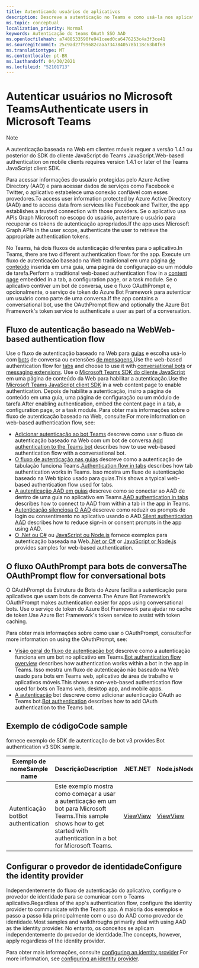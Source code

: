```yaml
---
title: Autenticando usuários de aplicativos
description: Descreve a autenticação no Teams e como usá-la nos aplicativos
ms.topic: conceptual
localization_priority: Normal
keywords: Autenticação do teams OAuth SSO AAD
ms.openlocfilehash: a7488533590fe941ceed0ca6476253c4a3f3ce41
ms.sourcegitcommit: 25c9ad27f99682caaa7347840578b118c63b8f69
ms.translationtype: MT
ms.contentlocale: pt-BR
ms.lasthandoff: 04/30/2021
ms.locfileid: "52101713"
---
```

# <a name="authenticate-users-in-microsoft-teams"></a><span data-ttu-id="1ea28-104">Autenticar usuários no Microsoft Teams</span><span class="sxs-lookup"><span data-stu-id="1ea28-104">Authenticate users in Microsoft Teams</span></span>

> [!Note]
> <span data-ttu-id="1ea28-105">A autenticação baseada na Web em clientes móveis requer a versão 1.4.1 ou posterior do SDK do cliente JavaScript do Teams JavaScript.</span><span class="sxs-lookup"><span data-stu-id="1ea28-105">Web-based authentication on mobile clients requires version 1.4.1 or later of the Teams JavaScript client SDK.</span></span>

<span data-ttu-id="1ea28-106">Para acessar informações do usuário protegidas pelo Azure Active Directory (AAD) e para acessar dados de serviços como Facebook e Twitter, o aplicativo estabelece uma conexão confiável com esses provedores.</span><span class="sxs-lookup"><span data-stu-id="1ea28-106">To access user information protected by Azure Active Directory (AAD) and to access data from services like Facebook and Twitter, the app establishes a trusted connection with those providers.</span></span> <span data-ttu-id="1ea28-107">Se o aplicativo usa APIs Graph Microsoft no escopo do usuário, autenture o usuário para recuperar os tokens de autenticação apropriados.</span><span class="sxs-lookup"><span data-stu-id="1ea28-107">If the app uses Microsoft Graph APIs in the user scope, authenticate the user to retrieve the appropriate authentication tokens.</span></span>

<span data-ttu-id="1ea28-108">No Teams, há dois fluxos de autenticação diferentes para o aplicativo.</span><span class="sxs-lookup"><span data-stu-id="1ea28-108">In Teams, there are two different authentication flows for the app.</span></span> <span data-ttu-id="1ea28-109">Execute um fluxo de autenticação baseado na Web tradicional em uma página [de conteúdo](~/tabs/how-to/create-tab-pages/content-page.md) inserida em uma guia, uma página de configuração ou um módulo de tarefa.</span><span class="sxs-lookup"><span data-stu-id="1ea28-109">Perform a traditional web-based authentication flow in a [content page](~/tabs/how-to/create-tab-pages/content-page.md) embedded in a tab, a configuration page, or a task module.</span></span> <span data-ttu-id="1ea28-110">Se o aplicativo contiver um bot de conversa, use o fluxo OAuthPrompt e, opcionalmente, o serviço de token do Azure Bot Framework para autenticar um usuário como parte de uma conversa.</span><span class="sxs-lookup"><span data-stu-id="1ea28-110">If the app contains a conversational bot, use the OAuthPrompt flow and optionally the Azure Bot Framework's token service to authenticate a user as part of a conversation.</span></span>

## <a name="web-based-authentication-flow"></a><span data-ttu-id="1ea28-111">Fluxo de autenticação baseado na Web</span><span class="sxs-lookup"><span data-stu-id="1ea28-111">Web-based authentication flow</span></span>

<span data-ttu-id="1ea28-112">Use o fluxo de autenticação baseado na Web para [guias](~/tabs/what-are-tabs.md) e escolha usá-lo com [bots](~/bots/what-are-bots.md) de conversa ou extensões [de mensagens.](~/messaging-extensions/what-are-messaging-extensions.md)</span><span class="sxs-lookup"><span data-stu-id="1ea28-112">Use the web-based authentication flow for [tabs](~/tabs/what-are-tabs.md) and choose to use it with [conversational bots](~/bots/what-are-bots.md) or [messaging extensions](~/messaging-extensions/what-are-messaging-extensions.md).</span></span> <span data-ttu-id="1ea28-113">Use o [Microsoft Teams SDK do cliente JavaScript](/javascript/api/overview/msteams-client) em uma página de conteúdo da Web para habilitar a autenticação.</span><span class="sxs-lookup"><span data-stu-id="1ea28-113">Use the [Microsoft Teams JavaScript client SDK](/javascript/api/overview/msteams-client) in a web content page to enable authentication.</span></span> <span data-ttu-id="1ea28-114">Depois de habilite a autenticação, insiro a página de conteúdo em uma guia, uma página de configuração ou um módulo de tarefa.</span><span class="sxs-lookup"><span data-stu-id="1ea28-114">After enabling authentication, embed the content page in a tab, a configuration page, or a task module.</span></span> <span data-ttu-id="1ea28-115">Para obter mais informações sobre o fluxo de autenticação baseado na Web, consulte:</span><span class="sxs-lookup"><span data-stu-id="1ea28-115">For more information on web-based authentication flow, see:</span></span>

* <span data-ttu-id="1ea28-116">[Adicionar autenticação ao bot Teams](~/bots/how-to/authentication/add-authentication.md) descreve como usar o fluxo de autenticação baseado na Web com um bot de conversa.</span><span class="sxs-lookup"><span data-stu-id="1ea28-116">[Add authentication to the Teams bot](~/bots/how-to/authentication/add-authentication.md) describes how to use web-based authentication flow with a conversational bot.</span></span>
* <span data-ttu-id="1ea28-117">[O fluxo de autenticação nas guias](~/tabs/how-to/authentication/auth-flow-tab.md) descreve como a autenticação de tabulação funciona Teams.</span><span class="sxs-lookup"><span data-stu-id="1ea28-117">[Authentication flow in tabs](~/tabs/how-to/authentication/auth-flow-tab.md) describes how tab authentication works in Teams.</span></span> <span data-ttu-id="1ea28-118">Isso mostra um fluxo de autenticação baseado na Web típico usado para guias.</span><span class="sxs-lookup"><span data-stu-id="1ea28-118">This shows a typical web-based authentication flow used for tabs.</span></span>
* <span data-ttu-id="1ea28-119">[A autenticação AAD em guias](~/tabs/how-to/authentication/auth-tab-AAD.md) descreve como se conectar ao AAD de dentro de uma guia no aplicativo em Teams.</span><span class="sxs-lookup"><span data-stu-id="1ea28-119">[AAD authentication in tabs](~/tabs/how-to/authentication/auth-tab-AAD.md) describes how to connect to AAD from within a tab in the app in Teams.</span></span>
* <span data-ttu-id="1ea28-120">[Autenticação silenciosa O AAD](~/tabs/how-to/authentication/auth-silent-AAD.md) descreve como reduzir os prompts de login ou consentimento no aplicativo usando o AAD.</span><span class="sxs-lookup"><span data-stu-id="1ea28-120">[Silent authentication AAD](~/tabs/how-to/authentication/auth-silent-AAD.md) describes how to reduce sign-in or consent prompts in the app using AAD.</span></span>
* <span data-ttu-id="1ea28-121">[O .Net ou C#](https://github.com/OfficeDev/microsoft-teams-sample-complete-csharp) ou [JavaScript ou Node.js](https://github.com/OfficeDev/microsoft-teams-sample-complete-node) fornece exemplos para autenticação baseada na Web.</span><span class="sxs-lookup"><span data-stu-id="1ea28-121">[.Net or C#](https://github.com/OfficeDev/microsoft-teams-sample-complete-csharp) or [JavaScript or Node.js](https://github.com/OfficeDev/microsoft-teams-sample-complete-node) provides samples for web-based authentication.</span></span>

## <a name="the-oauthprompt-flow-for-conversational-bots"></a><span data-ttu-id="1ea28-122">O fluxo OAuthPrompt para bots de conversa</span><span class="sxs-lookup"><span data-stu-id="1ea28-122">The OAuthPrompt flow for conversational bots</span></span>

<span data-ttu-id="1ea28-123">O OAuthPrompt da Estrutura de Bots do Azure facilita a autenticação para aplicativos que usam bots de conversa.</span><span class="sxs-lookup"><span data-stu-id="1ea28-123">The Azure Bot Framework’s OAuthPrompt makes authentication easier for apps using conversational bots.</span></span> <span data-ttu-id="1ea28-124">Use o serviço de token do Azure Bot Framework para ajudar no cache de token.</span><span class="sxs-lookup"><span data-stu-id="1ea28-124">Use Azure Bot Framework's token service to assist with token caching.</span></span>

<span data-ttu-id="1ea28-125">Para obter mais informações sobre como usar o OAuthPrompt, consulte:</span><span class="sxs-lookup"><span data-stu-id="1ea28-125">For more information on using the OAuthPrompt, see:</span></span>

* <span data-ttu-id="1ea28-126">[Visão geral do fluxo de autenticação bot](~/bots/how-to/authentication/auth-flow-bot.md) descreve como a autenticação funciona em um bot no aplicativo em Teams.</span><span class="sxs-lookup"><span data-stu-id="1ea28-126">[Bot authentication flow overview](~/bots/how-to/authentication/auth-flow-bot.md) describes how authentication works within a bot in the app in Teams.</span></span> <span data-ttu-id="1ea28-127">Isso mostra um fluxo de autenticação não baseado na Web usado para bots em Teams web, aplicativo de área de trabalho e aplicativos móveis.</span><span class="sxs-lookup"><span data-stu-id="1ea28-127">This shows a non-web-based authentication flow used for bots on Teams web, desktop app, and mobile apps.</span></span>
* <span data-ttu-id="1ea28-128">[A autenticação](~/bots/how-to/authentication/add-authentication.md) bot descreve como adicionar autenticação OAuth ao Teams bot.</span><span class="sxs-lookup"><span data-stu-id="1ea28-128">[Bot authentication](~/bots/how-to/authentication/add-authentication.md) describes how to add OAuth authentication to the Teams bot.</span></span>

## <a name="code-sample"></a><span data-ttu-id="1ea28-129">Exemplo de código</span><span class="sxs-lookup"><span data-stu-id="1ea28-129">Code sample</span></span>

<span data-ttu-id="1ea28-130">fornece exemplo de SDK de autenticação de bot v3.</span><span class="sxs-lookup"><span data-stu-id="1ea28-130">provides Bot authentication v3 SDK sample.</span></span>

| <span data-ttu-id="1ea28-131">**Exemplo de nome**</span><span class="sxs-lookup"><span data-stu-id="1ea28-131">**Sample name**</span></span> | <span data-ttu-id="1ea28-132">**Descrição**</span><span class="sxs-lookup"><span data-stu-id="1ea28-132">**Description**</span></span> | <span data-ttu-id="1ea28-133">**.NET**</span><span class="sxs-lookup"><span data-stu-id="1ea28-133">**.NET**</span></span> | <span data-ttu-id="1ea28-134">**Node.js**</span><span class="sxs-lookup"><span data-stu-id="1ea28-134">**Node.js**</span></span> | <span data-ttu-id="1ea28-135">**Python**</span><span class="sxs-lookup"><span data-stu-id="1ea28-135">**Python**</span></span> |
|---------------|------------|------------|-------------|---------------|
| <span data-ttu-id="1ea28-136">Autenticação bot</span><span class="sxs-lookup"><span data-stu-id="1ea28-136">Bot authentication</span></span> | <span data-ttu-id="1ea28-137">Este exemplo mostra como começar a usar a autenticação em um bot para Microsoft Teams.</span><span class="sxs-lookup"><span data-stu-id="1ea28-137">This sample shows how to get started with authentication in a bot for Microsoft Teams.</span></span> | [<span data-ttu-id="1ea28-138">View</span><span class="sxs-lookup"><span data-stu-id="1ea28-138">View</span></span>](https://github.com/microsoft/BotBuilder-Samples/tree/master/samples/csharp_dotnetcore/46.teams-auth) | [<span data-ttu-id="1ea28-139">View</span><span class="sxs-lookup"><span data-stu-id="1ea28-139">View</span></span>](https://github.com/microsoft/BotBuilder-Samples/tree/master/samples/javascript_nodejs/46.teams-auth) | [<span data-ttu-id="1ea28-140">View</span><span class="sxs-lookup"><span data-stu-id="1ea28-140">View</span></span>](https://github.com/microsoft/BotBuilder-Samples/tree/main/samples/python/46.teams-auth) |

## <a name="configure-the-identity-provider"></a><span data-ttu-id="1ea28-141">Configurar o provedor de identidade</span><span class="sxs-lookup"><span data-stu-id="1ea28-141">Configure the identity provider</span></span>

<span data-ttu-id="1ea28-142">Independentemente do fluxo de autenticação do aplicativo, configure o provedor de identidade para se comunicar com o Teams aplicativo.</span><span class="sxs-lookup"><span data-stu-id="1ea28-142">Regardless of the app's authentication flow, configure the identity provider to communicate with the Teams app.</span></span> <span data-ttu-id="1ea28-143">A maioria dos exemplos e passo a passo lida principalmente com o uso do AAD como provedor de identidade.</span><span class="sxs-lookup"><span data-stu-id="1ea28-143">Most samples and walkthroughs primarily deal with using AAD as the identity provider.</span></span> <span data-ttu-id="1ea28-144">No entanto, os conceitos se aplicam independentemente do provedor de identidade.</span><span class="sxs-lookup"><span data-stu-id="1ea28-144">The concepts, however, apply regardless of the identity provider.</span></span>

<span data-ttu-id="1ea28-145">Para obter mais informações, consulte [configuring an identity provider](~/concepts/authentication/configure-identity-provider.md).</span><span class="sxs-lookup"><span data-stu-id="1ea28-145">For more information, see [configuring an identity provider](~/concepts/authentication/configure-identity-provider.md).</span></span>
